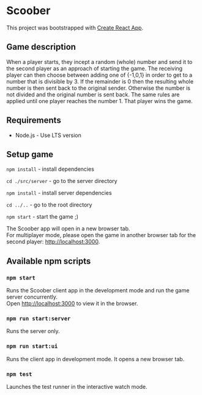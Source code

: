 # Scoober

This project was bootstrapped with [Create React App](https://github.com/facebook/create-react-app).

## Game description

When a player starts, they incept a random (whole) number and send it to the second player as an
approach of starting the game. The receiving player can then choose between adding one of {-1,0,1} in
order to get to a number that is divisible by 3. If the remainder is 0 then the resulting whole number is then sent back to the original
sender. Otherwise the number is not divided and the original number is sent back.
The same rules are applied until one player reaches the number 1. That player wins the game.

## Requirements

- Node.js - Use LTS version

## Setup game

`npm install` - install dependencies

`cd ./src/server` - go to the server directory

`npm install` - install server dependencies

`cd ../..` - go to the root directory

`npm start` - start the game ;)

The Scoober app will open in a new browser tab.\
For multiplayer mode, please open the game in another browser tab for the second player: [http://localhost:3000](http://localhost:3000).

## Available npm scripts

### `npm start`

Runs the Scoober client app in the development mode and run the game server concurrently.\
Open [http://localhost:3000](http://localhost:3000) to view it in the browser.

### `npm run start:server`

Runs the server only.

### `npm run start:ui`

Runs the client app in development mode. It opens a new browser tab.

### `npm test`

Launches the test runner in the interactive watch mode.
